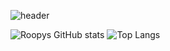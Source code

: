 ![header](https://capsule-render.vercel.app/api?type=wave&color=auto&height=300&section=header&text=capsule%20render&fontSize=90)

![Roopys GitHub stats](https://github-readme-stats.vercel.app/api?username=21929457&show_icons=true&theme=radical)
![Top Langs](https://github-readme-stats.vercel.app/api/top-langs/?username=21929457&layout=compact)
